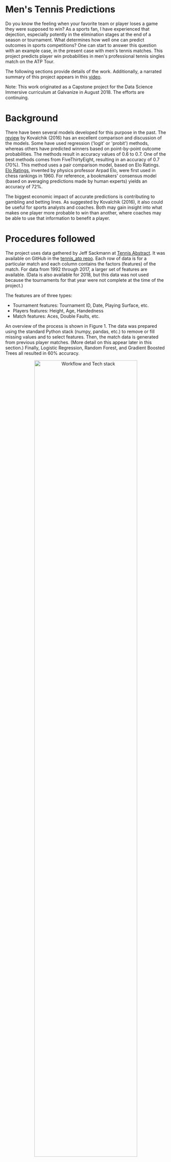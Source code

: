 # Men's Tennis Predictions

Do you know the feeling when your favorite team or player loses a game they were supposed to win?  As a sports fan, I have experienced that dejection, especially potently in the elimination stages at the end of a season or tournament. What determines how well one can predict outcomes in sports competitions? One can start to answer this question with an example case, in the present case with men's tennis matches. This project predicts player win probabilities in men's professional tennis singles match on the ATP Tour.

The following sections provide details of the work. Additionally, a narrated summary of this project appears in this [video](https://youtu.be/ao2_MfWDg1g).

Note: This work originated as a Capstone project for the Data Science Immersive curriculum at Galvanize in August 2018. The efforts are continuing.

# Background
There have been several models developed for this purpose in the past. The [review](http://vuir.vu.edu.au/34652/1/jqas-2015-0059.pdf) by Kovalchik (2016) has an excellent comparison and discussion of the models. Some have used regression ('logit' or 'probit') methods, whereas others have predicted winners based on point-by-point outcome probabilities.  The methods result in accuracy values of 0.6 to 0.7. One of the best methods comes from FiveThirtyEight, resulting in an accuracy of 0.7 (70%).  This method uses a pair comparison model, based on Elo Ratings.  [Elo Ratings](https://en.wikipedia.org/wiki/Elo_rating_system), invented by physics professor Arpad Elo, were first used in chess rankings in 1960. For reference, a bookmakers' consensus model (based on averaging predictions made by human experts) yields an accuracy of 72%.

The biggest economic impact of accurate predictions is contributing to gambling and betting lines.  As suggested by Kovalchik (2016), it also could be useful for sports analysts and coaches. Both may gain insight into what makes one player more probable to win than another, where coaches may be able to use that information to benefit a player.

# Procedures followed

The project uses data gathered by Jeff Sackmann at [Tennis Abstract](http://www.tennisabstract.com/). It was available on GitHub in the [tennis_atp repo](https://github.com/JeffSackmann/tennis_atp).  Each row of data is for a particular match and each column contains the factors (features) of the match.  For data from 1992 through 2017, a larger set of features are available. (Data is also available for 2018, but this data was not used because the tournaments for that year were not complete at the time of the project.)

The features are of three types:
* Tournament features: Tournament ID, Date, Playing Surface, etc.
* Players features: Height, Age, Handedness
* Match features: Aces, Double Faults, etc.

An overview of the process is shown in Figure 1.  The data was prepared using the standard Python stack (numpy, pandas, etc.) to remove or fill missing values and to select features. Then, the match data is generated from previous player matches. (More detail on this appear later in this section.) Finally, Logistic Regression, Random Forest, and Gradient Boosted Trees all resulted in 60% accuracy.


<p align="center"> 
<img src="images/workflow_tools_fig.png" height=80%, width=80%, alt="Workflow and Tech stack"><br> <b>Figure 1:</b> Machine Learning Workflow and Tools
</p>

A flavor of the data cleaning required is as follows: 
For missing player rank (2.4% of cases), the ranking was filled first with their average ranking over the data used and second with the worst (largest) ranking observed. The second is done because if a player ranking is not available due to the ranking being too poor (large number) to be recorded.

Two challenges in this gathered data are as follows:
1. Each row contains both the winner and the loser, and so does not associate well with a single target.
2. Rows contain _match features_ about the match itself, which **would not** be available for the sake of predicting the match.

For the first issue, data needs separated into data for the winner and data for the loser.  For the second issue, the _match features_ are considered important to making a more accurate prediction. Thus, a method to populate these features is required.

### Feature engineering

_Feature engineering_ refers to the process of modifying the feature space (adding, removing, or transforming features) for the purpose of making them more predictive.  Feature engineering for the two steps mentioned above were accomplished using the following procedures.

The dataset was first partitioned into two sets, one for the winner and one for the loser. The feature names (i.e. column labels) were then matched when appropriate (e.g. "Winner Aces" and "Loser Aces" to "Aces").  A new column is added, with label "1" ascribed to the winner data and "0" ascribed to the loser data.  The next step is concatenating the two resultant datasets to make one large dataframe. This accomplishes the first step needed: each row is associated with a unique target. This step has the effect of doubling the number of rows ('observations') while condensing the number of features.

The second step involves generating the statistics of interest for a particular match.  Since one only has access to _past_ data, some form of data from _previous matches_ is needed. In the project, data for any match were generated for the **players in the match** from the past _one year_ of matches that the player played. This was done using rolling average in pandas, with the _.rolling()_ DataFrame method.  The process is illustrated in Figures 2-4.

Figure 2 shows an example of how the data is prepared for analysis. For a particular player, the data from a certain time period are gathered together. Note that in Figure 2, the data are in _reverse_ chronological order.  Elements of the tournament features, player features, and match features are all used in this process, although Figure 2 illustrates the match features specifically. 

<p align="center"> 
<img src="images/data_to_feature_eng.png" height=80%, width=80%, alt="Player Groups" align="middle"><br> <b>Figure 2:</b> Data Grouped by Player
</p>

The next step is removing the data associated with the particular match in question, here the first row.  This is illustrated in Figure 3. Since we cannot use the features from a match to predict the outcome of the _same match_, the blank space highlighted in the red box requires  some kind of agglomeration of previous match values.

<p align="center"> 
<img src="images/feature_eng_applies_to_each_record.png" height=80%, width=80%, alt="Expunge Extra Data" align="middle"><br> <b>Figure 3:</b> Eliminate Data Inaccessible <i>a priori</i>
</p>

This process is completed in Figure 4.  The values populating the first row are the average (mean) values from the remaining and are now associated with the target ("Win or Loss" column) in the first row. The process illustrated in Figures 2-4 is repeated for each observation in the data, namely replacing match features for each player in each match with data from that player's previous year of matches.

<p align="center"> 
<img src="images/result_exmpl_of_feature_eng.png" height=85%, width=85%, alt="Expunge Extra Data" align="middle"><br> <b>Figure 4:</b> Generate New Feature Values Based on Previous Player Data
</p>

This association of the engineered features with the target is used to train the models.  The features of the _test_ data (separate set from the _training_ data) are also similarly engineered in order to predict the target (Win or Loss).

### Models Used

The models used were Logistic Regression, Random Forests, and Gradient Boosted Trees.  Logistic Regression was chosen for its similarity to model used in previous work, while allowing for different features to have prominence in the present project. Tree-based methods (Random Forest, Gradient Boosted Trees) were used since they often provide good performance and seemed to be underutilized in previous tennis predictions.
  
To make as direct a comparison between the models as possible, the same features were used in the analysis. The list of features used is as follows:

>Tournament Features:
* Surface: one-hot encoded for 'Carpet','Clay', 'Hard', 'Grass', 'None'
* Tournament Level: one-hot encoded for 'A'(lowest level), 'C' (mid level), 'M' (masters level),'G' (Grand Slam level), 'F' (end-of-year finals),  'D' (Davis Cup)
>Player Features:
* age: player age
* hand: one-hot encoded for 'L' (left),'R' (right), and 'U' (unknown)
* ht: player height
* rank_points: accrued points for all matches played, used for ordinal ranking 

>Match Features:
* 1stIn: Number of first serves not out when serving
* 1stWon: Number of points won on first serve when serving
* 2ndWon: Number of point won on second serve when serving
* SvGms: Number of service games
* svpt: Number of service points
* ace: number of aces
* bpFaced: number of break points faced when serving
* bpSaved: number of break points saved when serving
* df: double faults committed when serving
* minutes: how long a match lasts


# Results and Discussion

As mentioned earlier, all models used resulted in an accuracy value of 0.6 (or 60%).  All three models are within 1% of this value. Accuracy is an acceptable metric since this is an eminently balanced-class problem: For every winner, there is a loser, known as a 'zero-sum game'.

It is interesting that all three models considered here yielded very similar accuracy using the same features. For the two tree-based methods, the hyper-parameters were tuned.  It is likely that the Random Forest model is nearly optimally tuned, but the Gradient Boosted Tree models may benefit from additional tuning.  However further efforts would likely best be spent on feature selection or on more feature engineering.

## Insights

One can gather insights about what features are more predictive for the outcome of a match from the models used. Here, only the Logistic Regression and Random Forest are considered since all models resulted in very similar value of accuracy.

Figure 5 shows the normalized values of the Logistic Regression coefficients.  The normalization occurs in two steps:<br>
* First, the features are scaled before applying the Logistic Regression
* Second, the resultant coefficients are normalized to the coefficient with the largest magnitude. </br>
The most important features are shown toward the left side of Figure 5. In Logistic Regression, the single-most important features is the rank_points (a measure of the player's relative rank). This matches findings from previous works (Kovalchik, 2016). Additionally, other important variables were based on winning points, either as a measure of consistency (1stWon, 2ndWon) or performance in high-value situations (bpSaved). Unexpectedly, the surface ('Carpet', 'Clay', 'Hard', 'Grass', 'None') had relatively lesser influence, all falling in the broad swath of relatively equally influential coefficients.

<p align="center"> 
<img src="images/logistic_reg_coeff_plot.jpg" height=70%, width=70%, alt="Feature Importance for Logistic Regression"><br> <b>Figure 5:</b> Logistic Regression Coefficients For Normalized Model Features
</p>


Figure 6 shows the feature importance from the Random Forest model. Again, the most important feature is rank_points. One interesting factor that appear important for the Random Forest model is the Tournament Level.  The values 'F', 'M', and 'A' are high in importance and refer to more prestigious tournaments (especially 'F', but also 'M') or the least prestigious tournaments ('A'). It appears that the type of tournaments a player participates in has predictive value. Another way that the Random Forest model validates the Logistic Regression coefficients is that the playing surface is relatively less important. The instances of surface ('Carpet', 'Clay', 'Hard', 'Grass', 'None') appear toward the tail end (right side of Figure 6) of the feature importance parameters.

<p align="center"> 
<img src="images/random_forest_feature_imp_plot.jpg" height=70%, width=70%, alt="Expunge Extra Data" ><br> <b>Figure 6:</b> Feature Importance from Random Forest Model
</p>


# Further Investigation 

Several avenues for further investigation exist:
1. Considering a simpler model, so that there is no need for computing statistics from previous matches.
2. Using clustering to group players to determine a style and utilize these groups to make better predictions.
	* First, gather player statistics (such as aces, service speed, service efficiency, return efficiency, 1st serve percentage, etc.) 
	* Next, applying clustering to these features to get ~5 groups of player styles.
	* Finally, include the cluster a player belongs to as a feature in the original dataset  
3. Distributing the statistics over the surfaces (e.g. aces on grass) because I want to explore further if surface is a major predictor.


# Reference Cited :
Kovalchik, Stephanie Ann. ["Searching for the GOAT of tennis win prediction"](http://vuir.vu.edu.au/34652/1/jqas-2015-0059.pdf) _Journal of Quantitative Analysis in Sports_. 12(3): 127–138 (2016).<br>
Wikipedia contributors, ["Elo rating system"](https://en.wikipedia.org/wiki/Elo_rating_system) _Wikipedia, The Free Encyclopedia_. https://en.wikipedia.org/w/index.php?title=Elo_rating_system&oldid=856785064 (accessed 15 Aug 2018).<br>
Sackmann, Jeff. [tennis_atp Repository](https://github.com/JeffSackmann/tennis_atp) _GitHub, Inc_. https://github.com/JeffSackmann/tennis_atp (accessed 6 Aug 2018).
